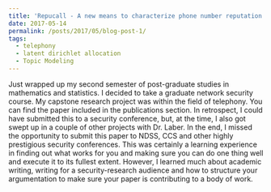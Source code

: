 ```yaml
---
title: 'Repucall - A new means to characterize phone number reputation'
date: 2017-05-14
permalink: /posts/2017/05/blog-post-1/
tags:
  - telephony
  - latent dirichlet allocation
  - Topic Modeling
---
```



Just wrapped up my second semester of post-graduate studies in mathematics and statistics. I decided to take a graduate network security course. My capstone research project was within the field of telephony. You can find the paper included in the publications section. In retrospect, I could have submitted this to a security conference, but, at the time, I also got swept up in a couple of other projects with Dr. Laber. In the end, I missed the opportunity to submit this paper to NDSS, CCS and other highly prestigious security conferences. This was certainly a learning experience in finding out what works for you and making sure you can do one thing well and execute it to its fullest extent. However, I learned much about academic writing, writing for a security-research audience and how to structure your argumentation to make sure your paper is contributing to a body of work.